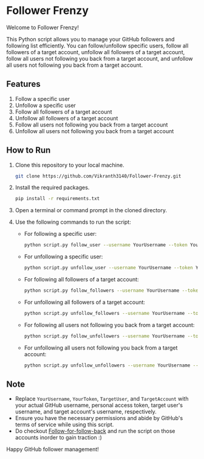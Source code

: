 # Follower Frenzy

Welcome to Follower Frenzy!

This Python script allows you to manage your GitHub followers and following list efficiently. You can follow/unfollow specific users, follow all followers of a target account, unfollow all followers of a target account, follow all users not following you back from a target account, and unfollow all users not following you back from a target account.

## Features

1. Follow a specific user
2. Unfollow a specific user
3. Follow all followers of a target account
4. Unfollow all followers of a target account
5. Follow all users not following you back from a target account
6. Unfollow all users not following you back from a target account

## How to Run

1. Clone this repository to your local machine.
    
    ```bash
    git clone https://github.com/Vikranth3140/Follower-Frenzy.git
    ```
    
3. Install the required packages.
    
    ```bash
    pip install -r requirements.txt
    ```

4. Open a terminal or command prompt in the cloned directory.

5. Use the following commands to run the script:

   - For following a specific user:
     ```bash
     python script.py follow_user --username YourUsername --token YourToken --target-user TargetUser
     ```

   - For unfollowing a specific user:
     ```bash
     python script.py unfollow_user --username YourUsername --token YourToken --target-user TargetUser
     ```

   - For following all followers of a target account:
     ```bash
     python script.py follow_followers --username YourUsername --token YourToken --target-account TargetAccount
     ```

   - For unfollowing all followers of a target account:
     ```bash
     python script.py unfollow_followers --username YourUsername --token YourToken --target-account TargetAccount
     ```

   - For following all users not following you back from a target account:
     ```bash
     python script.py follow_unfollowers --username YourUsername --token YourToken --target-account TargetAccount
     ```

   - For unfollowing all users not following you back from a target account:
     ```bash
     python script.py unfollow_unfollowers --username YourUsername --token YourToken --target-account TargetAccount
     ```

## Note

- Replace `YourUsername`, `YourToken`, `TargetUser`, and `TargetAccount` with your actual GitHub username, personal access token, target user's username, and target account's username, respectively.
- Ensure you have the necessary permissions and abide by GitHub's terms of service while using this script.
- Do checkout [Follow-for-follow-back](https://github.com/AlgoArchives/Follow-for-follow-back.git) and run the script on those accounts inorder to gain traction :)

Happy GitHub follower management!